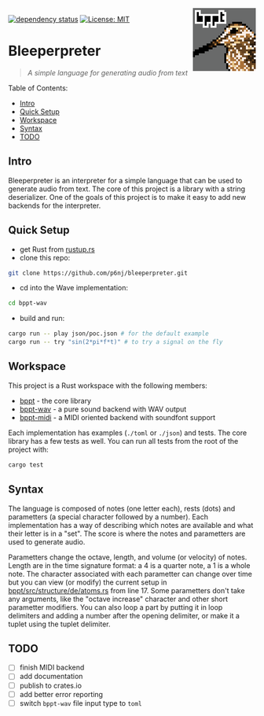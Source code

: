 <img src="https://raw.githubusercontent.com/p6nj/bleeperpreter/main/icon/iconx4.png?sanitize=true" alt="bppt logo" align="right">

<!-- [![Crates.io](https://img.shields.io/crates/v/bleeperpreter.svg)](https://crates.io/crates/bleeperpreter)
[![Docs.rs](https://docs.rs/bleeperpreter/badge.svg)](https://docs.rs/bleeperpreter) -->
[![dependency status](https://deps.rs/repo/github/p6nj/bleeperpreter/status.svg)](https://deps.rs/repo/github/p6nj/bleeperpreter)
[![License: MIT](https://img.shields.io/badge/License-MIT-yellow.svg)](https://opensource.org/licenses/MIT)

# Bleeperpreter <!-- omit in toc -->
> *A simple language for generating audio from text*

Table of Contents:
- [Intro](#intro)
- [Quick Setup](#quick-setup)
- [Workspace](#workspace)
- [Syntax](#syntax)
- [TODO](#todo)

## Intro
Bleeperpreter is an interpreter for a simple language that can be used to generate audio from text. The core of this project is a library with a string deserializer. One of the goals of this project is to make it easy to add new backends for the interpreter.

## Quick Setup
- get Rust from [rustup.rs](https://rustup.rs/)
- clone this repo:
```bash
git clone https://github.com/p6nj/bleeperpreter.git
```
- cd into the Wave implementation:
```bash
cd bppt-wav
```
- build and run:
```bash
cargo run -- play json/poc.json # for the default example
cargo run -- try "sin(2*pi*f*t)" # to try a signal on the fly
```

## Workspace
This project is a Rust workspace with the following members:
- [bppt](bppt) - the core library
- [bppt-wav](bppt-wav) - a pure sound backend with WAV output
- [bppt-midi](bppt-midi) - a MIDI oriented backend with soundfont support
  
Each implementation has examples (`./toml` or `./json`) and tests. The core library has a few tests as well. You can run all tests from the root of the project with:
```bash
cargo test
```

## Syntax
The language is composed of notes (one letter each), rests (dots) and parametters (a special character followed by a number).
Each implementation has a way of describing which notes are available and what their letter is in a "set". The score is where the notes and parametters are used to generate audio.

Parametters change the octave, length, and volume (or velocity) of notes. Length are in the time signature format: a 4 is a quarter note, a 1 is a whole note. The character associated with each parametter can change over time but you can view (or modify) the current setup in [bppt/src/structure/de/atoms.rs](bppt/src/structure/de/atoms.rs) from line 17. Some parametters don't take any arguments, like the "octave increase" character and other short parametter modifiers. You can also loop a part by putting it in loop delimiters and adding a number after the opening delimiter, or make it a tuplet using the tuplet delimiter.

## TODO
- [ ] finish MIDI backend
- [ ] add documentation
- [ ] publish to crates.io
- [ ] add better error reporting
- [ ] switch `bppt-wav` file input type to `toml`